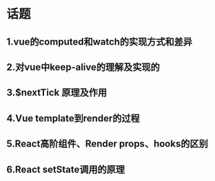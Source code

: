 # 话题

## 1.vue的computed和watch的实现方式和差异

## 2.对vue中keep-alive的理解及实现的

## 3.$nextTick 原理及作⽤

## 4.Vue template到render的过程

## 5.React⾼阶组件、Render props、hooks的区别

## 6.React setState调⽤的原理
